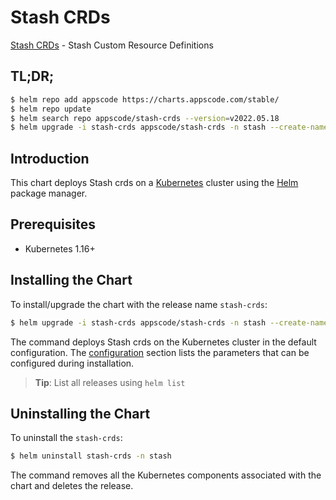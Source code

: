 # Stash CRDs

[Stash CRDs](https://github.com/stashed) - Stash Custom Resource Definitions

## TL;DR;

```bash
$ helm repo add appscode https://charts.appscode.com/stable/
$ helm repo update
$ helm search repo appscode/stash-crds --version=v2022.05.18
$ helm upgrade -i stash-crds appscode/stash-crds -n stash --create-namespace --version=v2022.05.18
```

## Introduction

This chart deploys Stash crds on a [Kubernetes](http://kubernetes.io) cluster using the [Helm](https://helm.sh) package manager.

## Prerequisites

- Kubernetes 1.16+

## Installing the Chart

To install/upgrade the chart with the release name `stash-crds`:

```bash
$ helm upgrade -i stash-crds appscode/stash-crds -n stash --create-namespace --version=v2022.05.18
```

The command deploys Stash crds on the Kubernetes cluster in the default configuration. The [configuration](#configuration) section lists the parameters that can be configured during installation.

> **Tip**: List all releases using `helm list`

## Uninstalling the Chart

To uninstall the `stash-crds`:

```bash
$ helm uninstall stash-crds -n stash
```

The command removes all the Kubernetes components associated with the chart and deletes the release.


